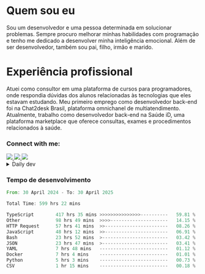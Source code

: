 # Quem sou eu
Sou um desenvolvedor e uma pessoa determinada em solucionar problemas. Sempre procuro melhorar minhas habilidades com programação e tenho me dedicado a desenvolver minha inteligência emocional. Além de ser desenvolvedor, também sou pai, filho, irmão e marido.

# Experiência profissional
Atuei como consultor em uma plataforma de cursos para programadores, onde respondia dúvidas dos alunos relacionadas às tecnologias que eles estavam estudando.
Meu primeiro emprego como desenvolvedor back-end foi na Chat2desk Brasil, plataforma omnichanel de multiatendimento.
Atualmente, trabalho como desenvolvedor back-end na Saúde iD, uma plataforma marketplace que oferece consultas, exames e procedimentos relacionados à saúde.

### Connect with me:
<a href="https://www.linkedin.com/in/theusmoreira" target="_blank" >
<img src="https://img.shields.io/badge/linkedin-%230077B5.svg?&style=for-the-badge&logo=linkedin&logoColor=white ">
</a>
<a href="https://www.instagram.com/matheus.s.moreira/" target="_blank">
<img src="https://img.shields.io/badge/instagram-%23E4405F.svg?&style=for-the-badge&logo=instagram&logoColor=white">
</a>
<a href="mailto:matheussm301@gmail.com"  target="_blank">
<img src="https://img.shields.io/badge/gmail-%23E4405F.svg?&style=for-the-badge&logo=gmail&logoColor=white">
</a>


<details>
  <summary>Daily dev </summary>
<p>
  <a href="https://app.daily.dev/matheussantos"><img src="https://github.com/matheus-santos-moreira/matheus-santos-moreira/blob/master/devcard.svg" width="200" alt="Matheus Santos's Dev Card"/></a>
 </p>
</details>

<h3>Tempo de desenvolvimento</h3>

<!--START_SECTION:waka-->

```rust
From: 30 April 2024 - To: 30 April 2025

Total Time: 599 hrs 22 mins

TypeScript        417 hrs 35 mins >>>>>>>>>>>>>>>----------   59.81 %
Other             98 hrs 49 mins  >>>>---------------------   14.15 %
HTTP Request      57 hrs 41 mins  >>-----------------------   08.26 %
JavaScript        48 hrs 12 mins  >>-----------------------   06.91 %
Bash              23 hrs 52 mins  >------------------------   03.42 %
JSON              23 hrs 47 mins  >------------------------   03.41 %
YAML              7 hrs 48 mins   -------------------------   01.12 %
Docker            7 hrs 4 mins    -------------------------   01.01 %
Python            5 hrs 3 mins    -------------------------   00.73 %
CSV               1 hr 15 mins    -------------------------   00.18 %
```

<!--END_SECTION:waka-->
